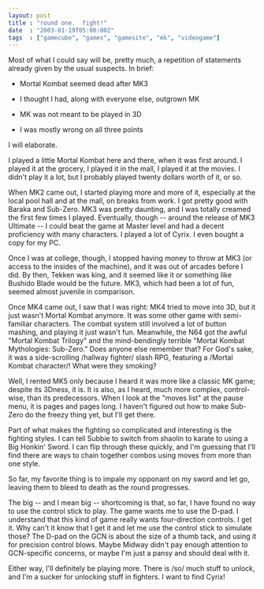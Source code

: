 ```yaml
---
layout: post
title : "round one.  fight!"
date  : "2003-01-19T05:00:00Z"
tags  : ["gamecube", "games", "gamesite", "mk", "videogame"]
---
```

Most of what I could say will be, pretty much, a repetition of statements already given by the usual suspects.  In brief:

* Mortal Kombat seemed dead after MK3

* I thought I had, along with everyone else, outgrown MK

* MK was not meant to be played in 3D

* I was mostly wrong on all three points

I will elaborate.

I played a little Mortal Kombat here and there, when it was first around.  I played it at the grocery, I played it in the mall, I played it at the movies. I didn't play it a lot, but I probably played twenty dollars worth of it, or so.

When MK2 came out, I started playing more and more of it, especially at the local pool hall and at the mall, on breaks from work.  I got pretty good with Baraka and Sub-Zero.  MK3 was pretty daunting, and I was totally creamed the first few times I played.  Eventually, though -- around the release of MK3 Ultimate -- I could beat the game at Master level and had a decent proficiency with many characters.  I played a lot of Cyrix.  I even bought a copy for my PC.

Once I was at college, though, I stopped having money to throw at MK3 (or access to the insides of the machine), and it was out of arcades before I did. By then, Tekken was king, and it seemed like it or something like Bushido Blade would be the future.  MK3, which had been a lot of fun, seemed almost juvenile in comparison. 

Once MK4 came out, I saw that I was right:  MK4 tried to move into 3D, but it just wasn't Mortal Kombat anymore.  It was some other game with semi-familiar characters.  The combat system still involved a lot of button mashing, and playing it just wasn't fun.  Meanwhile, the N64 got the awful "Mortal Kombat Trilogy" and the mind-bendingly terrible "Mortal Kombat Mythologies: Sub-Zero." Does anyone else remember that?  For God's sake, it was a side-scrolling  /hallway fighter/ slash RPG, featuring a /Mortal Kombat character/!  What were they smoking?

Well, I rented MK5 only because I heard it was more like a classic MK game; despite its 3Dness, it is.  It is also, as I heard, much more complex, control-wise, than its predecessors.  When I look at the "moves list" at the pause menu, it is pages and pages long.  I haven't figured out how to make Sub-Zero do the freezy thing yet, but I'll get there.

Part of what makes the fighting so complicated and interesting is the fighting styles.  I can tell Subbie to switch from shaolin to karate to using a Big Honkin' Sword.  I can flip through these quickly, and I'm guessing that I'll find there are ways to chain together combos using moves from more than one style.

So far, my favorite thing is to impale my opponant on my sword and let go, leaving them to bleed to death as the round progresses.

The big -- and I mean big -- shortcoming is that, so far, I have found no way to use the control stick to play.  The game wants me to use the D-pad.  I understand that this kind of game really wants four-direction controls.  I get it.  Why can't it know that I get it and let me use the control stick to simulate those?  The D-pad on the GCN is about the size of a thumb tack, and using it for precision control blows.  Maybe Midway didn't pay enough attention to GCN-specific concerns, or maybe I'm just a pansy and should deal with it.

Either way, I'll definitely be playing more.  There is /so/ much stuff to unlock, and I'm a sucker for unlocking stuff in fighters.  I want to find Cyrix!

